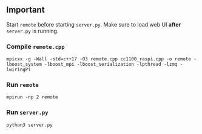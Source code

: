 ## Important
Start `remote` before starting `server.py`. Make sure to load web UI **after** `server.py` is running.

### Compile `remote.cpp`
`mpicxx -g -Wall -std=c++17 -O3 remote.cpp cc1100_raspi.cpp -o remote -lboost_system -lboost_mpi -lboost_serialization -lpthread -lzmq -lwiringPi`

### Run `remote`
`mpirun -np 2 remote`

### Run `server.py`
`python3 server.py`
